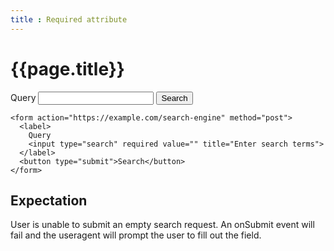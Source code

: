 ```yaml
---
title : Required attribute
---
```

# {{page.title}}

<form action="https://example.com/search-engine" method="post">
  <label>
    Query
    <input id="q" name="q" type="search" required value="" title="Enter search terms">
  </label>
  <button type="submit">Search</button>
</form>

~~~
<form action="https://example.com/search-engine" method="post">
  <label>
    Query
    <input type="search" required value="" title="Enter search terms">
  </label>
  <button type="submit">Search</button>
</form>
~~~

<script>
  document.write('<p>valueMissing: ' & q.validity.valueMissing & '</p><p>badInput: '&q.validity.badInput & '</p><p>customError: ' & q.validity.customError & '</p><p>patternMismatch: '& q.validity.patternMismatch & '</p><p>typeMismatch: ' & q.validity.typeMismatch & '</p><p>valid: ' & q.validity.valid & '</p>');
</script>

## Expectation
User is unable to submit an empty search request.  An onSubmit event will fail and the useragent will prompt the user to fill out the field.

